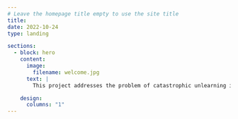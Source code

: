 ```yaml
---
# Leave the homepage title empty to use the site title
title:
date: 2022-10-24
type: landing

sections:
  - block: hero
    content:
      image:
        filename: welcome.jpg
      text: |
        This project addresses the problem of catastrophic unlearning in Neural Networks. Yes, forgetting is a natural stream resulting from an attempt to generalize across data instances - we are not making the networks memorize, are we? Catastrophic unlearning happens in certain scenarios like in Fed-Avg algorithm in Non-IID Scenario. This research project was our attempt in understanding why it happens and how it can be reduced in a controlled setting.

    design:
      columns: "1"
---
```

